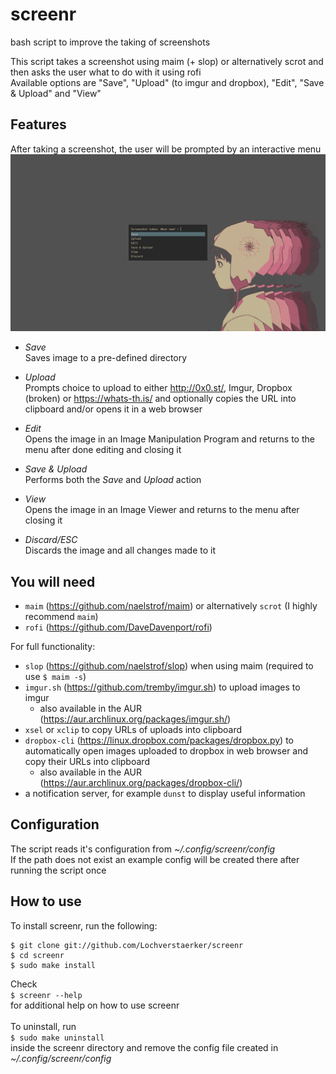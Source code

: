# screenr
bash script to improve the taking of screenshots

This script takes a screenshot using maim (+ slop) or alternatively scrot and then asks the user what to do with it using rofi  
Available options are "Save", "Upload" (to imgur and dropbox), "Edit", "Save & Upload" and "View"


## Features
After taking a screenshot, the user will be prompted by an interactive menu
![example screenshot of menu](https://raw.githubusercontent.com/Lochverstaerker/screenr/master/screenshot.png)
* *Save*  
Saves image to a pre-defined directory

* *Upload*  
Prompts choice to upload to either http://0x0.st/, Imgur, Dropbox (broken) or https://whats-th.is/ and optionally copies the URL into clipboard and/or opens it in a web browser

* *Edit*  
Opens the image in an Image Manipulation Program and returns to the menu after done editing and closing it

* *Save & Upload*  
Performs both the *Save* and *Upload* action

* *View*  
Opens the image in an Image Viewer and returns to the menu after closing it

* *Discard/ESC*  
Discards the image and all changes made to it


## You will need
* `maim` (https://github.com/naelstrof/maim) or alternatively `scrot` (I highly recommend `maim`)
* `rofi` (https://github.com/DaveDavenport/rofi)

For full functionality:
* `slop` (https://github.com/naelstrof/slop) when using maim (required to use `$ maim -s`)
* `imgur.sh` (https://github.com/tremby/imgur.sh) to upload images to imgur   
  * also available in the AUR (https://aur.archlinux.org/packages/imgur.sh/)
* `xsel` or `xclip` to copy URLs of uploads into clipboard
* `dropbox-cli` (https://linux.dropbox.com/packages/dropbox.py) to automatically open images uploaded to dropbox in web browser and copy their URLs into clipboard  
  * also available in the AUR (https://aur.archlinux.org/packages/dropbox-cli/)
* a notification server, for example `dunst` to display useful information


## Configuration
The script reads it's configuration from _~/.config/screenr/config_  
If the path does not exist an example config will be created there after running the script once 


## How to use
To install screenr, run the following:  
```
$ git clone git://github.com/Lochverstaerker/screenr  
$ cd screenr  
$ sudo make install  
```
Check  
`$ screenr --help`  
for additional help on how to use screenr    
<br>
To uninstall, run   
`$ sudo make uninstall`  
inside the screenr directory and remove the config file created in _~/.config/screenr/config_
